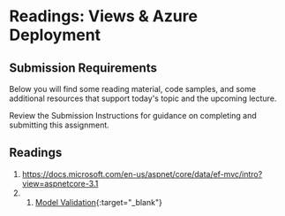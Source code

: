 # Readings: Views & Azure Deployment

## Submission Requirements

Below you will find some reading material, code samples, and some additional resources that support today's topic and the upcoming lecture.

Review the Submission Instructions for guidance on completing and submitting this assignment.

## Readings

1. https://docs.microsoft.com/en-us/aspnet/core/data/ef-mvc/intro?view=aspnetcore-3.1
1. 1.  [Model Validation](https://docs.microsoft.com/en-us/aspnet/core/mvc/models/validation?view=aspnetcore-2.1){:target="_blank"}